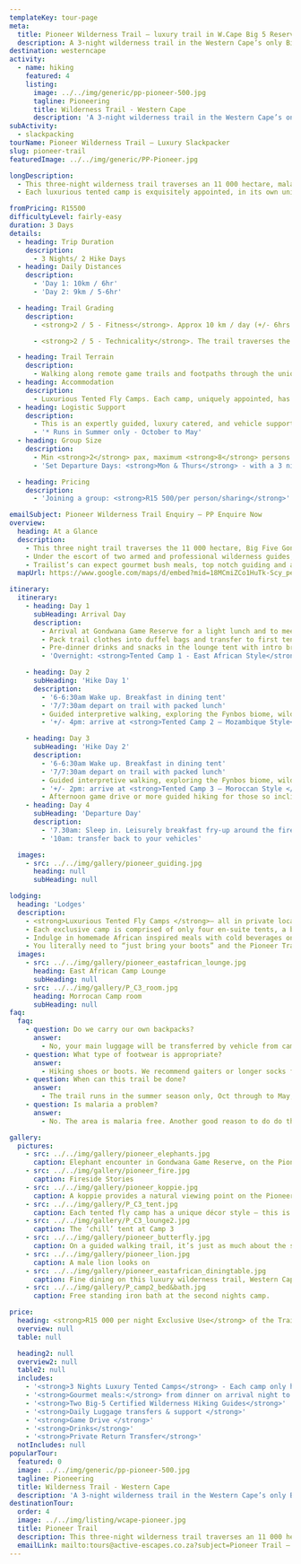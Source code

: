 ```yaml
---
templateKey: tour-page
meta:
  title: Pioneer Wilderness Trail – luxury trail in W.Cape Big 5 Reserve
  description: A 3-night wilderness trail in the Western Cape’s only Big-5 reserve. Experience up-close animal encounters & overnight in luxurious tented camps with gourmet bush dining.
destination: westerncape
activity:
  - name: hiking
    featured: 4
    listing:
      image: ../../img/generic/pp-pioneer-500.jpg
      tagline: Pioneering
      title: Wilderness Trail - Western Cape
      description: 'A 3-night wilderness trail in the Western Cape’s only Big-5 reserve. Seasoned trail guides will lead you through diverse fynbos and thicket, with some exciting wildlife encounters on foot. Overnight in uniquely appointed tented camps with gourmet bush dining.'
subActivity:
  - slackpacking
tourName: Pioneer Wilderness Trail – Luxury Slackpacker
slug: pioneer-trail
featuredImage: ../../img/generic/PP-Pioneer.jpg

longDescription:
  - This three-night wilderness trail traverses an 11 000 hectare, malaria-free, Big Five Game Reserve in the heart of the Garden Route, Western Cape . It is a true journey of discovery, as the trail leads you to three remotely located tented camps, over two full hiking days. Your seasoned trail guides will educate you on Gondwana’s unique biodiversity, with the chance of some exciting wildlife encounters on-foot.
  - Each luxurious tented camp is exquisitely appointed, in its own unique style, providing a well-deserved sanctuary at the end of the day.

fromPricing: R15500
difficultyLevel: fairly-easy
duration: 3 Days
details:
  - heading: Trip Duration
    description:
      - 3 Nights/ 2 Hike Days
  - heading: Daily Distances
    description:
      - 'Day 1: 10km / 6hr'
      - 'Day 2: 9km / 5-6hr'

  - heading: Trail Grading
    description:
      - <strong>2 / 5 - Fitness</strong>. Approx 10 km / day (+/- 6hrs of walking) but sometimes in hot and humid conditions. Min age - 12 yrs.

      - <strong>2 / 5 - Technicality</strong>. The trail traverses the 11 000 ha free roaming Big-5 game reserve, under the escort of two armed and qualified trail guides. Remote footpaths and game trails.

  - heading: Trail Terrain
    description:
      - Walking along remote game trails and footpaths through the unique thicket and fynbos biomes of the Gondwana Big-5 Private Game Reserve.
  - heading: Accommodation
    description:
      - Luxurious Tented Fly Camps. Each camp, uniquely appointed, has just 4 private en-suite tents.
  - heading: Logistic Support
    description:
      - This is an expertly guided, luxury catered, and vehicle supported private wilderness trail.
      - '* Runs in Summer only - October to May'
  - heading: Group Size
    description:
      - Min <strong>2</strong> pax, maximum <strong>8</strong> persons per trail group.
      - 'Set Departure Days: <strong>Mon & Thurs</strong> - with a 3 night stay.'

  - heading: Pricing
    description:
      - 'Joining a group: <strong>R15 500/per person/sharing</strong>'

emailSubject: Pioneer Wilderness Trail Enquiry – PP Enquire Now
overview:
  heading: At a Glance
  description:
    - This three night trail traverses the 11 000 hectare, Big Five Gondwana Game Reserve, a mere 25 min drive from Mossel Bay.
    - Under the escort of two armed and professional wilderness guides, you will hike approximately 10 km/a day (+/- 6hrs of walking) on exclusive, remote access game trails; whilst your luggage is transferred to the next luxury tented camp.
    - Trailist’s can expect gourmet bush meals, top notch guiding and artistic, uniquely-appointed tented camps. An active wilderness experience with a big lick of luxury....
  mapUrl: https://www.google.com/maps/d/embed?mid=18MCmiZCo1HuTk-Scy_peWzVwU3s3EbVH&usp=en

itinerary:
  itinerary:
    - heading: Day 1
      subHeading: Arrival Day
      description:
        - Arrival at Gondwana Game Reserve for a light lunch and to meet your trail guides
        - Pack trail clothes into duffel bags and transfer to first tented camp in open Game Viewer. Afternoon tea and treats in the lounge tent.
        - Pre-dinner drinks and snacks in the lounge tent with intro briefing
        - 'Overnight: <strong>Tented Camp 1 - East African Style</strong>'

    - heading: Day 2
      subHeading: 'Hike Day 1'
      description:
        - '6-6:30am Wake up. Breakfast in dining tent'
        - '7/7:30am depart on trail with packed lunch'
        - Guided interpretive walking, exploring the Fynbos biome, wildlife and birdlife, with scenic rest stops and possible waterhole swims.
        - '+/- 4pm: arrive at <strong>Tented Camp 2 – Mozambique Style</strong>'

    - heading: Day 3
      subHeading: 'Hike Day 2'
      description:
        - '6-6:30am Wake up. Breakfast in dining tent'
        - '7/7:30am depart on trail with packed lunch'
        - Guided interpretive walking, exploring the Fynbos biome, wildlife and birdlife with scenic rest stops and possible waterhole swims.
        - '+/- 2pm: arrive at <strong>Tented Camp 3 – Moroccan Style </strong>'
        - Afternoon game drive or more guided hiking for those so inclined
    - heading: Day 4
      subHeading: 'Departure Day'
      description:
        - '7.30am: Sleep in. Leisurely breakfast fry-up around the fire'
        - '10am: transfer back to your vehicles'

  images:
    - src: ../../img/gallery/pioneer_guiding.jpg
      heading: null
      subHeading: null

lodging:
  heading: 'Lodges'
  description:
    - <strong>Luxurious Tented Fly Camps </strong>– all in private locations with a unique flavour.
    - Each exclusive camp is comprised of only four en-suite tents, a beautifully furnished lounge and dining tent, and private outdoor relaxation areas. Maximum of 8 persons/ per group.
    - Indulge in homemade African inspired meals with cold beverages on tap
    - You literally need to “just bring your boots” and the Pioneer Trail team will do the rest for you. There is no better way to experience nature and wildlife up close, than on foot.
  images:
    - src: ../../img/gallery/pioneer_eastafrican_lounge.jpg
      heading: East African Camp Lounge
      subHeading: null
    - src: ../../img/gallery/P_C3_room.jpg
      heading: Morrocan Camp room
      subHeading: null
faq:
  faq:
    - question: Do we carry our own backpacks?
      answer:
        - No, your main luggage will be transferred by vehicle from camp to camp, you just need to walk with a light daypack.
    - question: What type of footwear is appropriate?
      answer:
        - Hiking shoes or boots. We recommend gaiters or longer socks for ticks and to prevent grass seeds from getting in your shoes.
    - question: When can this trail be done?
      answer:
        - The trail runs in the summer season only, Oct through to May, with set departure days of Mondays and Thursdays. We will try to join you to an existing group or fill your trail date to a maximum of 8 hikers / per trail.
    - question: Is malaria a problem?
      answer:
        - No. The area is malaria free. Another good reason to do do this wilderness trail.

gallery:
  pictures:
    - src: ../../img/gallery/pioneer_elephants.jpg
      caption: Elephant encounter in Gondwana Game Reserve, on the Pioneer Slackpacking trail.
    - src: ../../img/gallery/pioneer_fire.jpg
      caption: Fireside Stories
    - src: ../../img/gallery/pioneer_koppie.jpg
      caption: A koppie provides a natural viewing point on the Pioneer Wilderness hiking trail.
    - src: ../../img/gallery/P_C3_tent.jpg
      caption: Each tented fly camp has a unique décor style – this is the third and final nights camp - Moroccon Style.
    - src: ../../img/gallery/P_C3_lounge2.jpg
      caption: The ‘chill’ tent at Camp 3
    - src: ../../img/gallery/pioneer_butterfly.jpg
      caption: On a guided walking trail, it’s just as much about the smaller things.
    - src: ../../img/gallery/pioneer_lion.jpg
      caption: A male lion looks on
    - src: ../../img/gallery/pioneer_eastafrican_diningtable.jpg
      caption: Fine dining on this luxury wilderness trail, Western Cape.
    - src: ../../img/gallery/P_camp2_bed&bath.jpg
      caption: Free standing iron bath at the second nights camp.

price:
  heading: <strong>R15 000 per night Exclusive Use</strong> of the Trail for up to 8 people OR <strong>R15 500/per person/sharing</strong> to join a trail group.
  overview: null
  table: null

  heading2: null
  overview2: null
  table2: null
  includes:
    - '<strong>3 Nights Luxury Tented Camps</strong> - Each camp only has 4 tents with ensuite bathrooms and private outdoor area '
    - '<strong>Gourmet meals:</strong> from dinner on arrival night to breakfast on final day (3 Breakfasts, 2 Lunches, and 3 Dinners) and beverages on-tap'
    - '<strong>Two Big-5 Certified Wilderness Hiking Guides</strong>'
    - '<strong>Daily Luggage transfers & support </strong>'
    - '<strong>Game Drive </strong>'
    - '<strong>Drinks</strong>'
    - '<strong>Private Return Transfer</strong>'
  notIncludes: null
popularTour:
  featured: 0
  image: ../../img/generic/pp-pioneer-500.jpg
  tagline: Pioneering
  title: Wilderness Trail - Western Cape
  description: 'A 3-night wilderness trail in the Western Cape’s only Big-5 reserve. Seasoned trail guides will lead you through diverse fynbos and thicket, with some exciting wildlife encounters on foot. Overnight in uniquely appointed tented camps with gourmet bush dining.'
destinationTour:
  order: 4
  image: ../../img/listing/wcape-pioneer.jpg
  title: Pioneer Trail
  description: This three-night wilderness trail traverses an 11 000 hectare, malaria-free, Big Five Game Reserve in the heart of the Garden Route, Western Cape . It is a true journey of discovery, as the trail leads you to three remotely located seasonal tented camps, over two full hiking days. Your seasoned trail guides will educate you on Gondwana’s unique biodiversity, with exciting wildlife encounters on foot.
  emailLink: mailto:tours@active-escapes.co.za?subject=Pioneer Trail – Western Cape Destination Listing
---
```

